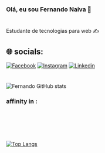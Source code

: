 
### Olá, eu sou Fernando Naiva 🖖
#
<p>Estudante de tecnologias para web ✍</p>
<h2>🌐 socials:</h2>


[![Facebook](https://img.shields.io/badge/Facebook-1877F2?style=for-the-badge&logo=facebook&logoColor=white)](https//:www.google.com.br)
[![Instagram](https://img.shields.io/badge/Instagram-E4405F?style=for-the-badge&logo=instagram&logoColor=white)](https//:www.google.com.br)
[![Linkedin](https://img.shields.io/badge/LinkedIn-0077B5?style=for-the-badge&logo=linkedin&logoColor=white)](https//:www.google.com.br)
#

![Fernando GitHub stats](https://github-readme-stats.vercel.app/api?username=fernando-naiva&show_icons=true&theme=merko)


<h3>affinity in :</h3>

<div style="display:inline_block"></br>
   <img align="center" alt="" src="https://img.shields.io/badge/HTML5-E34F26?style=for-the-badge&logo=html5&logoColor=white" />
   <img align="center" alt="" src="https://img.shields.io/badge/CSS3-1572B6?style=for-the-badge&logo=css3&logoColor=white" />
   <img align="center" alt="" src="https://img.shields.io/badge/JavaScript-323330?style=for-the-badge&logo=javascript&logoColor=F7DF1E" />
   <img align="center" alt="" src="https://img.shields.io/badge/React-20232A?style=for-the-badge&logo=react&logoColor=61DAFB" />
   <img align="center" alt="" src="https://img.shields.io/badge/Bootstrap-563D7C?style=for-the-badge&logo=bootstrap&logoColor=white" />
</div></br></br>


[![Top Langs](https://github-readme-stats.vercel.app/api/top-langs/?username=fernando-naiva&layout=compact)](https://github.com/anuraghazra/github-readme-stats)
